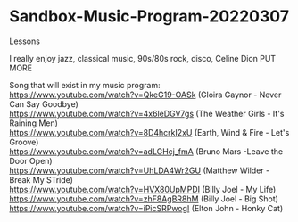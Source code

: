 # Sandbox-Music-Program-20220307
Lessons

I really enjoy jazz, classical music, 90s/80s rock, disco, Celine Dion PUT MORE

Song that will exist in my music program:
<br> https://www.youtube.com/watch?v=QkeG19-OASk (Gloira Gaynor - Never Can Say Goodbye)
<br> https://www.youtube.com/watch?v=4x6leDGV7gs (The Weather Girls - It's Raining Men)
<br> https://www.youtube.com/watch?v=8D4hcrkI2xU (Earth, Wind & Fire - Let's Groove)
<br> https://www.youtube.com/watch?v=adLGHcj_fmA (Bruno Mars -Leave the Door Open)
<br> https://www.youtube.com/watch?v=UhLDA4Wr2GU (Matthew Wilder - Break My STride)
<br> https://www.youtube.com/watch?v=HVX80UpMPDI (Billy Joel - My Life)
<br> https://www.youtube.com/watch?v=zhF8AgBR8hM (Billy Joel - Big Shot)
<br> https://www.youtube.com/watch?v=iPicSRPwogI (Elton John - Honky Cat)
